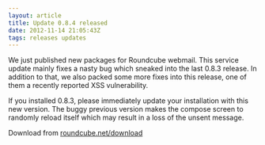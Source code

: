 ```yaml
---
layout: article
title: Update 0.8.4 released
date: 2012-11-14 21:05:43Z
tags: releases updates
---
```

We just published new packages for Roundcube webmail. This service update mainly fixes a nasty bug which sneaked into the last 0.8.3 release. In addition to that, we also packed some more fixes into this release, one of them a recently reported XSS vulnerability.

If you installed 0.8.3, please immediately update your installation with this new version. The buggy previous version makes the compose screen to randomly reload itself which may result in a loss of the unsent message.

Download from [roundcube.net/download](http://roundcube.net/download)

